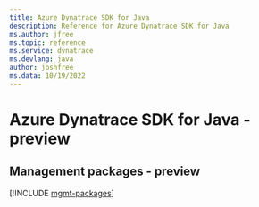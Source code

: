 ```yaml
---
title: Azure Dynatrace SDK for Java
description: Reference for Azure Dynatrace SDK for Java
ms.author: jfree
ms.topic: reference
ms.service: dynatrace
ms.devlang: java
author: joshfree
ms.data: 10/19/2022
---
```

# Azure Dynatrace SDK for Java - preview

## Management packages - preview
[!INCLUDE [mgmt-packages](dynatrace-mgmt-index.md)]